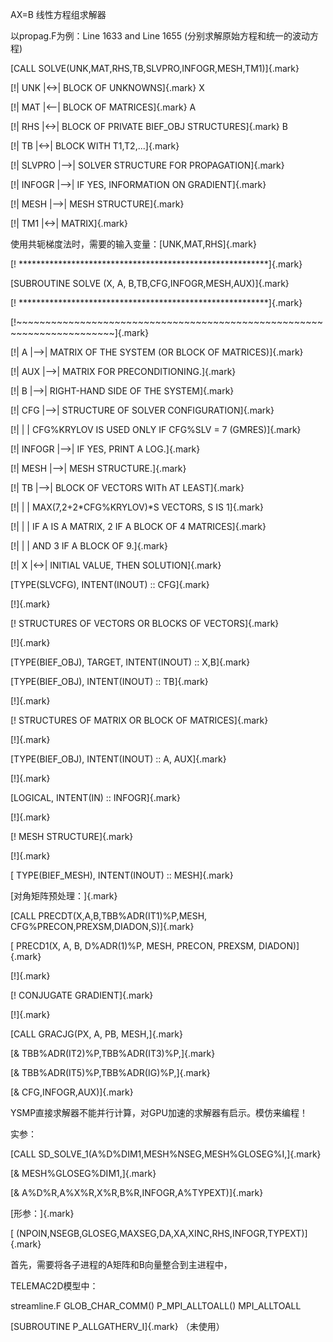 AX=B 线性方程组求解器

以propag.F为例：Line 1633 and Line 1655
(分别求解原始方程和统一的波动方程)

[CALL SOLVE(UNK,MAT,RHS,TB,SLVPRO,INFOGR,MESH,TM1)]{.mark}

[!\| UNK \|\<-\>\| BLOCK OF UNKNOWNS]{.mark} X

[!\| MAT \|\<\--\| BLOCK OF MATRICES]{.mark} A

[!\| RHS \|\<-\>\| BLOCK OF PRIVATE BIEF_OBJ STRUCTURES]{.mark} B

[!\| TB \|\<-\>\| BLOCK WITH T1,T2,\...]{.mark}

[!\| SLVPRO \|\--\>\| SOLVER STRUCTURE FOR PROPAGATION]{.mark}

[!\| INFOGR \|\--\>\| IF YES, INFORMATION ON GRADIENT]{.mark}

[!\| MESH \|\--\>\| MESH STRUCTURE]{.mark}

[!\| TM1 \|\<-\>\| MATRIX]{.mark}

使用共轭梯度法时，需要的输入变量：[UNK,MAT,RHS]{.mark}

[!
\*\*\*\*\*\*\*\*\*\*\*\*\*\*\*\*\*\*\*\*\*\*\*\*\*\*\*\*\*\*\*\*\*\*\*\*\*\*\*\*\*\*\*\*\*\*\*\*\*\*\*\*\*\*\*\*\*]{.mark}

[SUBROUTINE SOLVE (X, A, B,TB,CFG,INFOGR,MESH,AUX)]{.mark}

[!
\*\*\*\*\*\*\*\*\*\*\*\*\*\*\*\*\*\*\*\*\*\*\*\*\*\*\*\*\*\*\*\*\*\*\*\*\*\*\*\*\*\*\*\*\*\*\*\*\*\*\*\*\*\*\*\*\*]{.mark}

[!\~\~\~\~\~\~\~\~\~\~\~\~\~\~\~\~\~\~\~\~\~\~\~\~\~\~\~\~\~\~\~\~\~\~\~\~\~\~\~\~\~\~\~\~\~\~\~\~\~\~\~\~\~\~\~\~\~\~\~\~\~\~\~\~\~\~\~\~\~\~\~]{.mark}

[!\| A \|\--\>\| MATRIX OF THE SYSTEM (OR BLOCK OF MATRICES)]{.mark}

[!\| AUX \|\--\>\| MATRIX FOR PRECONDITIONING.]{.mark}

[!\| B \|\--\>\| RIGHT-HAND SIDE OF THE SYSTEM]{.mark}

[!\| CFG \|\--\>\| STRUCTURE OF SOLVER CONFIGURATION]{.mark}

[!\| \| \| CFG%KRYLOV IS USED ONLY IF CFG%SLV = 7 (GMRES)]{.mark}

[!\| INFOGR \|\--\>\| IF YES, PRINT A LOG.]{.mark}

[!\| MESH \|\--\>\| MESH STRUCTURE.]{.mark}

[!\| TB \|\--\>\| BLOCK OF VECTORS WITh AT LEAST]{.mark}

[!\| \| \| MAX(7,2+2\*CFG%KRYLOV)\*S VECTORS, S IS 1]{.mark}

[!\| \| \| IF A IS A MATRIX, 2 IF A BLOCK OF 4 MATRICES]{.mark}

[!\| \| \| AND 3 IF A BLOCK OF 9.]{.mark}

[!\| X \|\<-\>\| INITIAL VALUE, THEN SOLUTION]{.mark}

[TYPE(SLVCFG), INTENT(INOUT) :: CFG]{.mark}

[!]{.mark}

[! STRUCTURES OF VECTORS OR BLOCKS OF VECTORS]{.mark}

[!]{.mark}

[TYPE(BIEF_OBJ), TARGET, INTENT(INOUT) :: X,B]{.mark}

[TYPE(BIEF_OBJ), INTENT(INOUT) :: TB]{.mark}

[!]{.mark}

[! STRUCTURES OF MATRIX OR BLOCK OF MATRICES]{.mark}

[!]{.mark}

[TYPE(BIEF_OBJ), INTENT(INOUT) :: A, AUX]{.mark}

[!]{.mark}

[LOGICAL, INTENT(IN) :: INFOGR]{.mark}

[!]{.mark}

[! MESH STRUCTURE]{.mark}

[!]{.mark}

[ TYPE(BIEF_MESH), INTENT(INOUT) :: MESH]{.mark}

[对角矩阵预处理：]{.mark}

[CALL PRECDT(X,A,B,TBB%ADR(IT1)%P,MESH,
CFG%PRECON,PREXSM,DIADON,S)]{.mark}

[ PRECD1(X, A, B, D%ADR(1)%P, MESH, PRECON, PREXSM, DIADON)]{.mark}

[!]{.mark}

[! CONJUGATE GRADIENT]{.mark}

[!]{.mark}

[CALL GRACJG(PX, A, PB, MESH,]{.mark}

[& TBB%ADR(IT2)%P,TBB%ADR(IT3)%P,]{.mark}

[& TBB%ADR(IT5)%P,TBB%ADR(IG)%P,]{.mark}

[& CFG,INFOGR,AUX)]{.mark}

YSMP直接求解器不能并行计算，对GPU加速的求解器有启示。模仿来编程！

实参：

[CALL SD_SOLVE_1(A%D%DIM1,MESH%NSEG,MESH%GLOSEG%I,]{.mark}

[& MESH%GLOSEG%DIM1,]{.mark}

[& A%D%R,A%X%R,X%R,B%R,INFOGR,A%TYPEXT)]{.mark}

[形参：]{.mark}

[ (NPOIN,NSEGB,GLOSEG,MAXSEG,DA,XA,XINC,RHS,INFOGR,TYPEXT)]{.mark}

首先，需要将各子进程的A矩阵和B向量整合到主进程中，

TELEMAC2D模型中：

streamline.F GLOB_CHAR_COMM() P_MPI_ALLTOALL() MPI_ALLTOALL

[SUBROUTINE P_ALLGATHERV_I]{.mark} （未使用）
